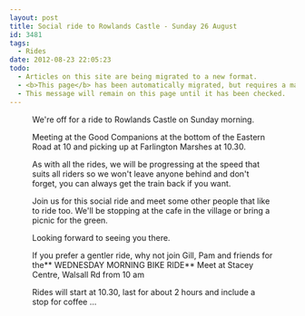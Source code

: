 ```yaml
---
layout: post
title: Social ride to Rowlands Castle - Sunday 26 August
id: 3481
tags:
  - Rides
date: 2012-08-23 22:05:23
todo:
  - Articles on this site are being migrated to a new format.
  - <b>This page</b> has been automatically migrated, but requires a manual check-&amp;-tune to ensure the format and links all work as expected.
  - This message will remain on this page until it has been checked.
---
```


<figure id="attachment_3482" align="alignright" width="275" caption="The Green at Rowlands Castle"][![The Green at Rowlands Castle](http://www.pompeybug.co.uk/wp-content/uploads/2012/08/RowlandsCastleGreen.jpg "The Green at Rowlands Castle")](http://www.pompeybug.co.uk/wp-content/uploads/2012/08/RowlandsCastleGreen.jpg)</figure>

We're off for a ride to Rowlands Castle on Sunday morning.

Meeting at the Good Companions at the bottom of the Eastern Road at 10 and picking up at Farlington Marshes at 10.30.

As with all the rides, we will be progressing at the speed that suits all riders so we won't leave anyone behind and don't forget, you can always get the train back if you want.

Join us for this social ride and meet some other people that like to ride too. We'll be stopping at the cafe in the village or bring a picnic for the green.

Looking forward to seeing you there.

If you prefer a gentler ride, why not join Gill, Pam and friends for the** WEDNESDAY MORNING BIKE RIDE** Meet at Stacey Centre, Walsall Rd from 10 am

Rides will start at 10.30, last for about 2 hours and include a stop for coffee …